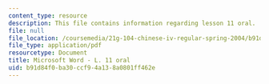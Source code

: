 ```yaml
---
content_type: resource
description: This file contains information regarding lesson 11 oral.
file: null
file_location: /coursemedia/21g-104-chinese-iv-regular-spring-2004/b91d84f0ba30ccf94a138a0801ff462e_MIT21G_104S04_Oral_11.pdf
file_type: application/pdf
resourcetype: Document
title: Microsoft Word - L. 11 oral
uid: b91d84f0-ba30-ccf9-4a13-8a0801ff462e
---
```

